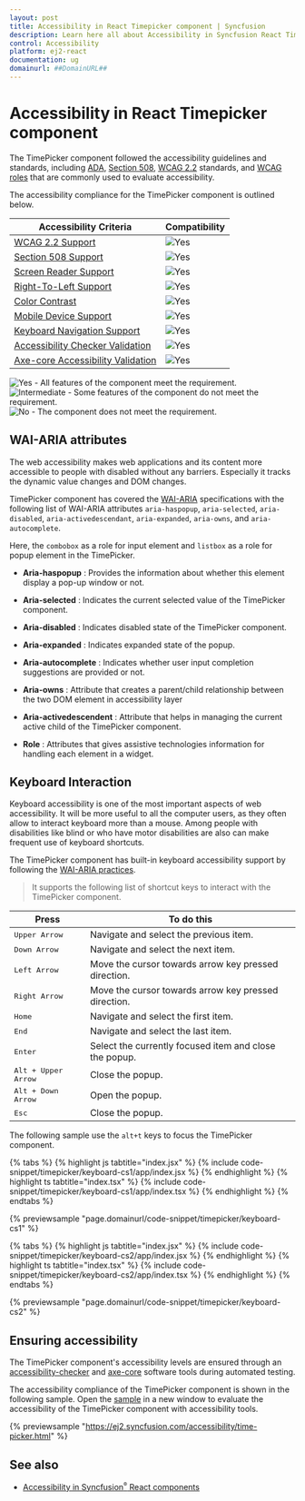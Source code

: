 ```yaml
---
layout: post
title: Accessibility in React Timepicker component | Syncfusion
description: Learn here all about Accessibility in Syncfusion React Timepicker component of Syncfusion Essential JS 2 and more.
control: Accessibility 
platform: ej2-react
documentation: ug
domainurl: ##DomainURL##
---
```


# Accessibility in React Timepicker component

The TimePicker component followed the accessibility guidelines and standards, including [ADA](https://www.ada.gov/), [Section 508](https://www.section508.gov/), [WCAG 2.2](https://www.w3.org/TR/WCAG22/) standards, and [WCAG roles](https://www.w3.org/TR/wai-aria/#roles) that are commonly used to evaluate accessibility.

The accessibility compliance for the TimePicker component is outlined below.

| Accessibility Criteria | Compatibility |
| -- | -- |
| [WCAG 2.2 Support](../common/accessibility#accessibility-standards) | <img src="https://cdn.syncfusion.com/content/images/documentation/full.png" alt="Yes"> |
| [Section 508 Support](../common/accessibility#accessibility-standards) | <img src="https://cdn.syncfusion.com/content/images/documentation/full.png" alt="Yes"> |
| [Screen Reader Support](../common/accessibility#screen-reader-support) | <img src="https://cdn.syncfusion.com/content/images/documentation/full.png" alt="Yes"> |
| [Right-To-Left Support](../common/accessibility#right-to-left-support) | <img src="https://cdn.syncfusion.com/content/images/documentation/full.png" alt="Yes"> |
| [Color Contrast](../common/accessibility#color-contrast) | <img src="https://cdn.syncfusion.com/content/images/documentation/full.png" alt="Yes"> |
| [Mobile Device Support](../common/accessibility#mobile-device-support) | <img src="https://cdn.syncfusion.com/content/images/documentation/full.png" alt="Yes"> |
| [Keyboard Navigation Support](../common/accessibility#keyboard-navigation-support) | <img src="https://cdn.syncfusion.com/content/images/documentation/full.png" alt="Yes"> |
| [Accessibility Checker Validation](../common/accessibility#ensuring-accessibility) | <img src="https://cdn.syncfusion.com/content/images/documentation/full.png" alt="Yes"> |
| [Axe-core Accessibility Validation](../common/accessibility#ensuring-accessibility) | <img src="https://cdn.syncfusion.com/content/images/documentation/full.png" alt="Yes"> |

<style>
    .post .post-content img {
        display: inline-block;
        margin: 0.5em 0;
    }
</style>
<div><img src="https://cdn.syncfusion.com/content/images/documentation/full.png" alt="Yes"> - All features of the component meet the requirement.</div>

<div><img src="https://cdn.syncfusion.com/content/images/documentation/partial.png" alt="Intermediate"> - Some features of the component do not meet the requirement.</div>

<div><img src="https://cdn.syncfusion.com/content/images/documentation/not-supported.png" alt="No"> - The component does not meet the requirement.</div>

## WAI-ARIA attributes

The web accessibility makes web applications and its content more accessible to people with disabled without any barriers. Especially it tracks the dynamic value changes and DOM changes.

TimePicker component has covered the [WAI-ARIA](http://www.w3.org/WAI/PF/aria-practices) specifications with the following list of WAI-ARIA attributes `aria-haspopup`, `aria-selected`, `aria-disabled`, `aria-activedescendant`,
`aria-expanded`, `aria-owns`, and `aria-autocomplete`.

Here, the `combobox` as a role for input element and `listbox` as a role for popup element in the TimePicker.

* **Aria-haspopup** : Provides the information about whether this element display a pop-up window or not.

* **Aria-selected** : Indicates the current selected value of the TimePicker component.

* **Aria-disabled** : Indicates disabled state of the TimePicker component.

* **Aria-expanded** : Indicates expanded state of the popup.

* **Aria-autocomplete** : Indicates whether user input completion suggestions are provided or not.

* **Aria-owns** : Attribute that creates a parent/child relationship between the two DOM element in accessibility layer

* **Aria-activedescendent** : Attribute that helps in managing the current active child of the TimePicker component.

* **Role** : Attributes that gives assistive technologies information for handling each element in a widget.

## Keyboard Interaction

Keyboard accessibility is one of the most important aspects of web accessibility. It will be more useful to all the computer users, as they often allow to interact keyboard more than a mouse.
Among people with disabilities like blind or who have motor disabilities are also can make frequent use of keyboard shortcuts.

The TimePicker component has built-in keyboard accessibility support by following the [WAI-ARIA practices](http://www.w3.org/WAI/PF/aria-practices).

> It supports the following list of shortcut keys to interact with the TimePicker component.

| **Press** | **To do this** |
| --- | --- |
| <kbd>Upper Arrow</kbd> | Navigate and select the previous item. |
| <kbd>Down Arrow</kbd> | Navigate and select the next item. |
| <kbd>Left Arrow</kbd> | Move the cursor towards arrow key pressed direction. |
| <kbd>Right Arrow</kbd> | Move the cursor towards arrow key pressed direction. |
| <kbd>Home</kbd> | Navigate and select the first item. |
| <kbd>End</kbd> | Navigate and select the last item. |
| <kbd>Enter</kbd> | Select the currently focused item and close the popup. |
| <kbd>Alt + Upper Arrow</kbd> | Close the popup. |
| <kbd>Alt + Down Arrow</kbd> | Open the popup. |
| <kbd>Esc</kbd> | Close the popup. |

The following sample use the `alt+t` keys to focus the TimePicker component.

{% tabs %}
{% highlight js tabtitle="index.jsx" %}
{% include code-snippet/timepicker/keyboard-cs1/app/index.jsx %}
{% endhighlight %}
{% highlight ts tabtitle="index.tsx" %}
{% include code-snippet/timepicker/keyboard-cs1/app/index.tsx %}
{% endhighlight %}
{% endtabs %}

 {% previewsample "page.domainurl/code-snippet/timepicker/keyboard-cs1" %}

{% tabs %}
{% highlight js tabtitle="index.jsx" %}
{% include code-snippet/timepicker/keyboard-cs2/app/index.jsx %}
{% endhighlight %}
{% highlight ts tabtitle="index.tsx" %}
{% include code-snippet/timepicker/keyboard-cs2/app/index.tsx %}
{% endhighlight %}
{% endtabs %}

 {% previewsample "page.domainurl/code-snippet/timepicker/keyboard-cs2" %}

## Ensuring accessibility

The TimePicker component's accessibility levels are ensured through an [accessibility-checker](https://www.npmjs.com/package/accessibility-checker) and [axe-core](https://www.npmjs.com/package/axe-core) software tools during automated testing.

The accessibility compliance of the TimePicker component is shown in the following sample. Open the [sample](https://ej2.syncfusion.com/accessibility/time-picker.html) in a new window to evaluate the accessibility of the TimePicker component with accessibility tools.

{% previewsample "https://ej2.syncfusion.com/accessibility/time-picker.html" %}

## See also

* [Accessibility in Syncfusion<sup style="font-size:70%">&reg;</sup> React components](../common/accessibility)